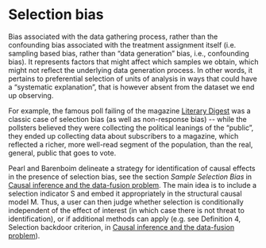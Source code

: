 Selection bias 
==============
Bias associated with the data gathering process, rather than the confounding bias associated with the treatment assignment itself (i.e. sampling based bias, rather than “data generation” bias, i.e., confounding bias). It represents factors that might affect which samples we obtain, which might not reflect the underlying data generation process. In other words, it pertains to preferential selection of units of analysis in ways that could have a “systematic explanation”, that is however absent from the dataset we end up observing. 

For example, the famous poll failing of the magazine [Literary Digest](https://en.wikipedia.org/wiki/The_Literary_Digest) was a classic case of selection bias (as well as non-response bias) -- while the pollsters believed they were collecting the political leanings of the “public”, they ended up collecting data about subscribers to a magazine, which reflected a richer, more well-read segment of the population, than the real, general, public that goes to vote.

Pearl and Barenboim delineate a strategy for identification of causal effects in the presence of selection bias, see the section _Sample Selection Bias_ in [Causal inference and the data-fusion problem](https://www.pnas.org/content/113/27/7345.short). The main idea is to include a selection indicator S and embed it appropriately in the structural causal model M. Thus, a user can then judge whether selection is conditionally independent of the effect of interest (in which case there is not threat to identification), or if additional methods can apply (e.g. see Definition 4, Selection backdoor criterion, in [Causal inference and the data-fusion problem](https://www.pnas.org/content/113/27/7345.short)).  